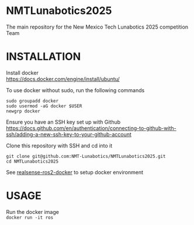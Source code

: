 # NMTLunabotics2025
The main repository for the New Mexico Tech Lunabotics 2025 competition Team

# INSTALLATION

Install docker  
<https://docs.docker.com/engine/install/ubuntu/>  

To use docker without sudo, run the following commands  
```
sudo groupadd docker
sudo usermod -aG docker $USER
newgrp docker
```

Ensure you have an SSH key set up with Github  
<https://docs.github.com/en/authentication/connecting-to-github-with-ssh/adding-a-new-ssh-key-to-your-github-account>  

Clone this repository with SSH and cd into it  
```
git clone git@github.com:NMT-Lunabotics/NMTLunabotics2025.git
cd NMTLunabotics2025
```

See [realsense-ros2-docker](https://github.com/2b-t/realsense-ros2-docker/tree/b8ceee5b17634996cca1bd7c50b12fc588c581c8?tab=readme-ov-file#2-launching) to setup docker environment  


# USAGE

Run the docker image  
`docker run -it ros `

